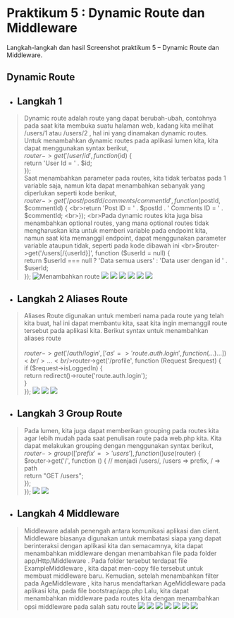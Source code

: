 # Praktikum  5 : Dynamic Route dan Middleware

Langkah-langkah dan hasil Screenshot praktikum 5 – Dynamic Route dan Middleware.
## Dynamic Route
* ## Langkah 1 
>  Dynamic route adalah route yang dapat berubah-ubah, contohnya pada saat kita membuka
suatu halaman web, kadang kita melihat /users/1 atau /users/2 , hal ini yang dinamakan
dynamic routes.
<br>Untuk menambahkan dynamic routes pada aplikasi lumen kita, kita dapat menggunakan
syntax berikut,
<br>$router->get('/user/{id}', function ($id) {
<br>return 'User Id = ' . $id;
<br>});
<br>Saat menambahkan parameter pada routes, kita tidak terbatas pada 1 variable saja, namun
kita dapat menambahkan sebanyak yang diperlukan seperti kode berikut,
<br>$router->get('/post/{postId}/comments/{commentId}', function ($postId, $commentId) {
<br>return 'Post ID = ' . $postId . ' Comments ID = ' . $commentId;
<br>});
<br>Pada dynamic routes kita juga bisa menambahkan optional routes, yang mana optional
routes tidak mengharuskan kita untuk memberi variable pada endpoint kita, namun saat kita
memanggil endpoint, dapat menggunakan parameter variable ataupun tidak, seperti pada
kode dibawah ini
<br>$router->get('/users[/{userId}]', function ($userId = null) {
<br>return $userId === null ? 'Data semua users' : 'Data user dengan id ' . $userId;
<br>});
![Menambahkan route](../Screenshoot/Modul5/1.PNG)
![](../Screenshoot/Modul5/1.1.PNG)
![](../Screenshoot/Modul5/1.2.PNG)
![](../Screenshoot/Modul5/1.2.1.PNG)
![](../Screenshoot/Modul5/1.3.PNG)
![](../Screenshoot/Modul5/1.3.1.PNG)
![](../Screenshoot/Modul5/1.3.2.PNG)

* ## Langkah 2 Aliases Route
> Aliases Route digunakan untuk memberi nama pada route yang telah kita buat, hal ini dapat
membantu kita, saat kita ingin memanggil route tersebut pada aplikasi kita. Berikut syntax
untuk menambahkan aliases route<br /><br />
$router->get('/auth/login', ['as' => 'route.auth.login', function (...) {...}])
<br />...
<br />$router->get('/profile', function (Request $request) {
<br />if ($request->isLoggedIn) {
<br />return redirect()->route('route.auth.login');
<br />}
<br />});
![](../Screenshoot/Modul5/2.PNG)
![](../Screenshoot/Modul5/2.1.PNG)
![](../Screenshoot/Modul5/2.2.PNG)

* ## Langkah 3 Group Route
> Pada lumen, kita juga dapat memberikan grouping pada routes kita agar lebih mudah pada
saat penulisan route pada web.php kita. Kita dapat melakukan grouping dengan
menggunakan syntax berikut,
<br />$router->group(['prefix' => 'users'], function () use ($router) {
<br />$router->get('/', function () { // menjadi /users/, /users => prefix, / => path
<br />return "GET /users";
<br />});
<br />});
![](../Screenshoot/Modul5/3.PNG)
![](../Screenshoot/Modul5/3.1.PNG)

* ## Langkah 4 Middleware
>  Middleware adalah penengah antara komunikasi aplikasi dan client. Middleware biasanya digunakan untuk membatasi siapa yang dapat berinteraksi dengan aplikasi kita dan semacamnya, kita dapat menambahkan middleware dengan menambahkan file pada folder app/Http/Middleware . Pada folder tersebut terdapat file ExampleMiddleware , kita dapat men-copy file tersebut untuk membuat middleware baru.
> Kemudian, setelah menambahkan filter pada AgeMiddleware , kita harus mendaftarkan
AgeMiddleware pada aplikasi kita, pada file bootstrap/app.php
> Lalu, kita dapat menambahkan middleware pada routes kita dengan menambahkan opsi
middleware pada salah satu route
![](../Screenshoot/Modul5/4.PNG)
![](../Screenshoot/Modul5/4.1.PNG)
![](../Screenshoot/Modul5/4.2.PNG)
![](../Screenshoot/Modul5/4.3.PNG)
![](../Screenshoot/Modul5/4.4.PNG)
![](../Screenshoot/Modul5/4.5.PNG)
![](../Screenshoot/Modul5/4.6.PNG)
